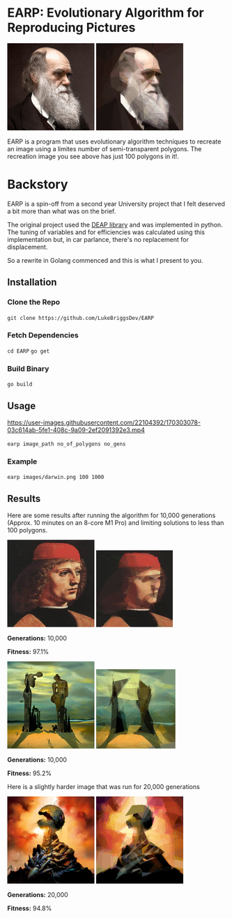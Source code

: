 # EARP: Evolutionary Algorithm for Reproducing Pictures

![Darwin normal](images/darwin.png)
![Darwin earp](README/96.87.png)

EARP is a program that uses evolutionary algorithm techniques to recreate an image using a limites number of semi-transparent polygons.
The recreation image you see above has just 100 polygons in it!.

# Backstory
EARP is a spin-off from a second year University project that I felt deserved a bit more than what was on the brief.

The original project used the [DEAP library](https://deap.readthedocs.io/en/master/) and was implemented in python.
The tuning of variables and for efficiencies was calculated using this implementation but, in car parlance, there's no replacement for displacement.

So a rewrite in Golang commenced and this is what I present to you.

## Installation

### Clone the Repo
`git clone https://github.com/LukeBriggsDev/EARP`

### Fetch Dependencies
`cd EARP`
`go get`

### Build Binary
`go build`

## Usage

https://user-images.githubusercontent.com/22104392/170303078-03c614ab-5fe1-408c-9a09-2ef2091392e3.mp4

`earp image_path no_of_polygons no_gens`

### Example
`earp images/darwin.png 100 1000`

## Results



Here are some results after running the algorithm for 10,000 generations (Approx. 10 minutes on an 8-core M1 Pro) and limiting solutions to less than 100 polygons.

![Image 1](images/3a.png)
![Image 1 earp](README/1.png)


**Generations:** 10,000

**Fitness:** 97.1%

![Image 2](images/3b.png)
![Image 2 earp](README/2.png)

**Generations:** 10,000

**Fitness:** 95.2%

Here is a slightly harder image that was run for 20,000 generations

![Image 2](images/3c.png)
![Image 2 earp](README/3.png)

**Generations:** 20,000

**Fitness:** 94.8%
